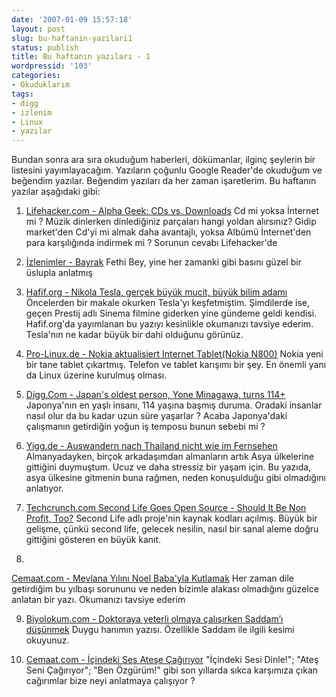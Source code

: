 ```yaml
---
date: '2007-01-09 15:57:18'
layout: post
slug: bu-haftanin-yazilari1
status: publish
title: Bu haftanın yazıları - 1
wordpressid: '103'
categories:
- Okuduklarım
tags:
- digg
- izlenim
- Linux
- yazılar
---
```


Bundan sonra ara sıra okuduğum haberleri, dökümanlar, ilginç şeylerin bir listesini yayımlayacağım. Yazıların çoğunlu Google Reader'de okuduğum ve beğendim yazılar. Beğendim yazıları da her zaman işaretlerim. Bu haftanın yazılar aşağıdaki gibi:





	
  1. [Lifehacker.com - Alpha Geek: CDs vs. Downloads](http://lifehacker.com/software/music/alpha-geek-cds-vs-downloads-226505.php)
Cd mi yoksa İnternet mi ? Müzik dinlerken dinlediğiniz parçaları hangi yoldan alırsınız? Gidip market'den Cd'yi mi almak daha avantajlı, yoksa Albümü İnternet'den para karşılığında indirmek mi ? Sorunun cevabı Lifehacker'de




	
  2. [İzlenimler - Bayrak](http://www.izlenimler.net/2007/01/09/bayrak/) 
Fethi Bey, yine her zamanki gibi basını güzel bir üslupla anlatmış




	
  3. [Hafif.org - Nikola Tesla, gerçek büyük mucit, büyük bilim adamı](http://www.hafif.org/yazi/nikola-tesla-gercek-buyuk-mucit)
Öncelerden bir makale okurken Tesla'yı keşfetmiştim. Şimdilerde ise, geçen Prestij adlı Sinema filmine giderken yine gündeme geldi kendisi. Hafif.org'da yayımlanan bu yazıyı kesinlikle okumanızı tavsiye ederim. Tesla'nın ne kadar büyük bir dahi olduğunu görünüz.






	
  4. [Pro-Linux.de - Nokia aktualisiert Internet Tablet(Nokia N800)](http://www.pro-linux.de/news/2007/10689.html)
Nokia yeni bir tane tablet çıkartmış. Telefon ve tablet karışımı bir şey. En önemli yanı da Linux üzerine kurulmuş olması.




	
  5. [Digg.Com - Japan's oldest person, Yone Minagawa, turns 114+](http://digg.com/offbeat_news/Japan_s_oldest_person_Yone_Minagawa_turns_114)
Japonya'nın en yaşlı insanı, 114 yaşına başmış duruma. Oradaki insanlar nasıl olur da bu kadar uzun süre yaşarlar ? Acaba Japonya'daki çalışmanın getirdiğin yoğun iş temposu bunun sebebi mi ?




	
  6. [Yigg.de - Auswandern nach Thailand nicht wie im Fernsehen](http://yigg.de/20837_Auswandern_nach_Thailand_nicht_wie_im_Fernsehen)
Almanyadayken, birçok arkadaşımdan almanların artık Asya ülkelerine gittiğini duymuştum. Ucuz ve daha stressiz bir yaşam için. Bu yazıda, asya ülkesine gitmenin buna rağmen, neden konuşulduğu gibi olmadığını anlatıyor.




	
  7. [Techcrunch.com Second Life Goes Open Source - Should It Be Non Profit, Too?](http://feeds.feedburner.com/~r/Techcrunch/~3/72549584/)
Second Life adlı proje'nin kaynak kodları açılmış. Büyük bir gelişme, çünkü second life, gelecek nesilin, nasıl bir sanal aleme doğru gittiğini gösteren en büyük kanıt.


	
  8. 
[Cemaat.com - Mevlana Yılını Noel Baba'yla Kutlamak](http://www.cemaat.com/?q=node/3609)
Her zaman dile getirdiğim bu yılbaşı sorununu ve neden bizimle alakası olmadığını güzelce anlatan bir yazı. Okumanızı tavsiye ederim




	
  9. [Biyolokum.com - Doktoraya yeterli olmaya çalışırken Saddam’ı düşünmek](http://www.biyolokum.com/2007/01/07/94/)
Duygu hanımın yazısı. Özellikle Saddam ile ilgili kesimi okuyunuz.




	
  10. [Cemaat.com - İçindeki Ses Ateşe Çağırıyor](http://www.cemaat.com/?q=node/3429)
"İçindeki Sesi Dinle!"; "Ateş Seni Çağırıyor"; "Ben Özgürüm!" gibi son yıllarda sıkca karşımıza çıkan cağırımlar bize neyi anlatmaya çalışıyor ? 









